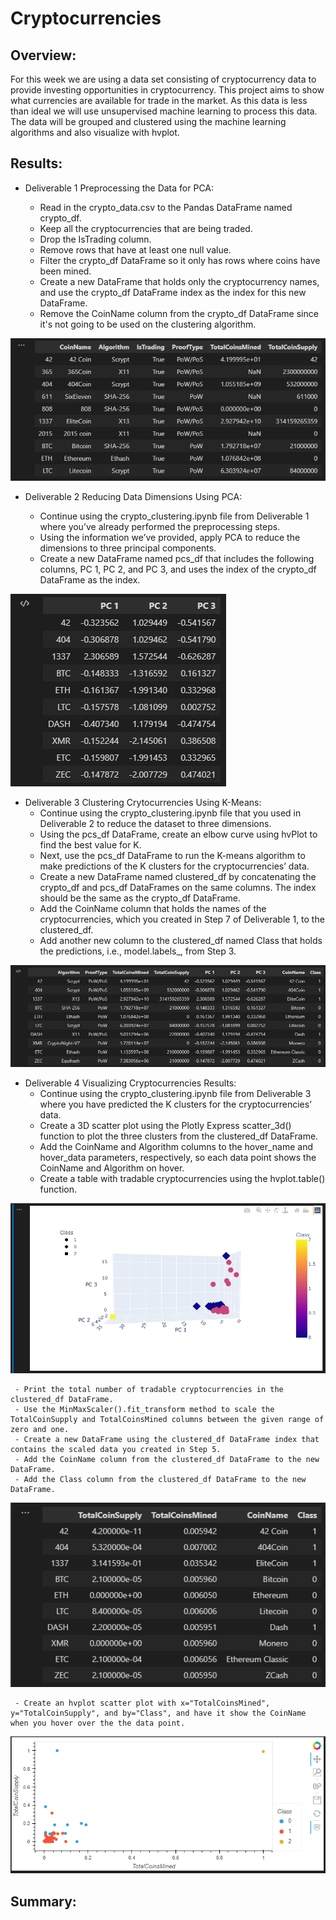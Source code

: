 # Cryptocurrencies

## Overview: 

For this week we are using a data set consisting of cryptocurrency data to provide investing opportunities in cryptocurrency.  This project aims to show what currencies are available for trade in the market.  As this data is less than ideal we will use unsupervised machine learning to process this data.  The data will be grouped and clustered using the machine learning algorithms and also visualize with hvplot.


## Results:

   - Deliverable 1 Preprocessing the Data for PCA:

     - Read in the crypto_data.csv to the Pandas DataFrame named crypto_df.
     - Keep all the cryptocurrencies that are being traded.
     - Drop the IsTrading column.
     - Remove rows that have at least one null value.
     - Filter the crypto_df DataFrame so it only has rows where coins have been mined.
     - Create a new DataFrame that holds only the cryptocurrency names, and use the crypto_df DataFrame index as the index for this new DataFrame.
     - Remove the CoinName column from the crypto_df DataFrame since it's not going to be used on the clustering algorithm.

![This is an image](https://github.com/BMoreland20/Cryptocurrencies/blob/main/Resources/deliverable1.png)


   - Deliverable 2 Reducing Data Dimensions Using PCA:

     - Continue using the crypto_clustering.ipynb file from Deliverable 1 where you’ve already performed the preprocessing steps.
     - Using the information we’ve provided, apply PCA to reduce the dimensions to three principal components.
     - Create a new DataFrame named pcs_df that includes the following columns, PC 1, PC 2, and PC 3, and uses the index of the crypto_df DataFrame as the index.

![This is an image](https://github.com/BMoreland20/Cryptocurrencies/blob/main/Resources/deliverable2.png)


   - Deliverable 3 Clustering Crytocurrencies Using K-Means:
     - Continue using the crypto_clustering.ipynb file that you used in Deliverable 2 to reduce the dataset to three dimensions.
     - Using the pcs_df DataFrame, create an elbow curve using hvPlot to find the best value for K.
     - Next, use the pcs_df DataFrame to run the K-means algorithm to make predictions of the K clusters for the cryptocurrencies’ data.
     - Create a new DataFrame named clustered_df by concatenating the crypto_df and pcs_df DataFrames on the same columns. The index should be the same as the crypto_df DataFrame.
     - Add the CoinName column that holds the names of the cryptocurrencies, which you created in Step 7 of Deliverable 1, to the clustered_df.
     - Add another new column to the clustered_df named Class that holds the predictions, i.e., model.labels_, from Step 3.

![This is an image](https://github.com/BMoreland20/Cryptocurrencies/blob/main/Resources/deliverable3.png)


   - Deliverable 4 Visualizing Cryptocurrencies Results:
     - Continue using the crypto_clustering.ipynb file from Deliverable 3 where you have predicted the K clusters for the cryptocurrencies’ data.
     - Create a 3D scatter plot using the Plotly Express scatter_3d() function to plot the three clusters from the clustered_df DataFrame.
     - Add the CoinName and Algorithm columns to the hover_name and hover_data parameters, respectively, so each data point shows the CoinName and Algorithm on hover.
     - Create a table with tradable cryptocurrencies using the hvplot.table() function.

![This is an image](https://github.com/BMoreland20/Cryptocurrencies/blob/main/Resources/deliverable4.1.png)
 
     - Print the total number of tradable cryptocurrencies in the clustered_df DataFrame.
     - Use the MinMaxScaler().fit_transform method to scale the TotalCoinSupply and TotalCoinsMined columns between the given range of zero and one.
     - Create a new DataFrame using the clustered_df DataFrame index that contains the scaled data you created in Step 5.
     - Add the CoinName column from the clustered_df DataFrame to the new DataFrame.
     - Add the Class column from the clustered_df DataFrame to the new DataFrame.

![This is an image](https://github.com/BMoreland20/Cryptocurrencies/blob/main/Resources/deliverable4.2.png)
 
     - Create an hvplot scatter plot with x="TotalCoinsMined", y="TotalCoinSupply", and by="Class", and have it show the CoinName when you hover over the the data point.

![This is an image](https://github.com/BMoreland20/Cryptocurrencies/blob/main/Resources/deliverable4.3.png)



## Summary:


